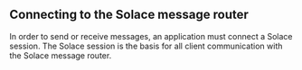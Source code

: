 ## Connecting to the Solace message router

In order to send or receive messages, an application must connect a Solace session. The Solace session is the basis for all client communication with the Solace message router.